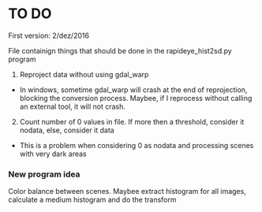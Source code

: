 # TO DO

First version: 2/dez/2016

File containign things that should be done in the rapideye_hist2sd.py program

1. Reproject data without using gdal_warp
  * In windows, sometime gdal_warp will crash at the end of reprojection, blocking the conversion process. Maybee, if I reprocess without calling an external tool, it will not crash.
2. Count number of 0 values in file. If more then a threshold, consider it nodata, else, consider it data
  * This is a problem when considering 0 as nodata and processing scenes with very dark areas

  
### New program idea

Color balance between scenes. Maybee extract histogram for all images, calculate a medium histogram and do the transform
